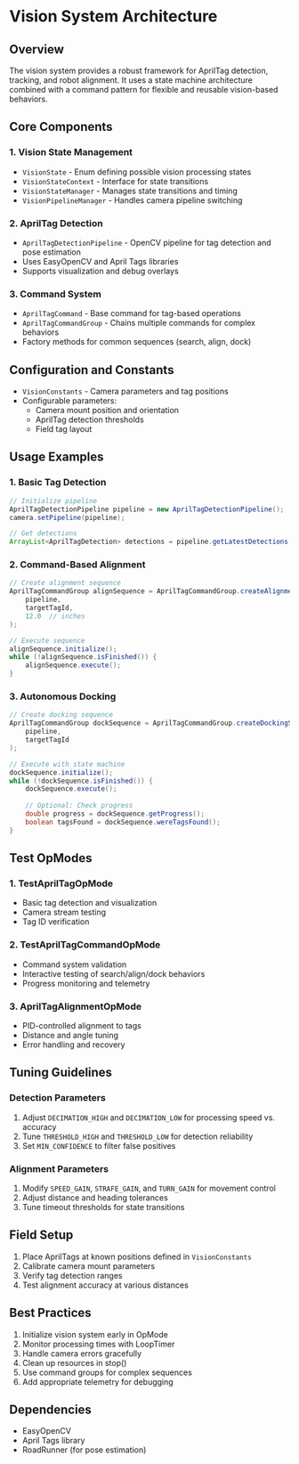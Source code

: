 # Vision System Architecture

## Overview
The vision system provides a robust framework for AprilTag detection, tracking, and robot alignment. It uses a state machine architecture combined with a command pattern for flexible and reusable vision-based behaviors.

## Core Components

### 1. Vision State Management
- `VisionState` - Enum defining possible vision processing states
- `VisionStateContext` - Interface for state transitions
- `VisionStateManager` - Manages state transitions and timing
- `VisionPipelineManager` - Handles camera pipeline switching

### 2. AprilTag Detection
- `AprilTagDetectionPipeline` - OpenCV pipeline for tag detection and pose estimation
- Uses EasyOpenCV and April Tags libraries
- Supports visualization and debug overlays

### 3. Command System
- `AprilTagCommand` - Base command for tag-based operations
- `AprilTagCommandGroup` - Chains multiple commands for complex behaviors
- Factory methods for common sequences (search, align, dock)

## Configuration and Constants
- `VisionConstants` - Camera parameters and tag positions
- Configurable parameters:
  - Camera mount position and orientation
  - AprilTag detection thresholds
  - Field tag layout

## Usage Examples

### 1. Basic Tag Detection
```java
// Initialize pipeline
AprilTagDetectionPipeline pipeline = new AprilTagDetectionPipeline();
camera.setPipeline(pipeline);

// Get detections
ArrayList<AprilTagDetection> detections = pipeline.getLatestDetections();
```

### 2. Command-Based Alignment
```java
// Create alignment sequence
AprilTagCommandGroup alignSequence = AprilTagCommandGroup.createAlignmentSequence(
    pipeline,
    targetTagId,
    12.0  // inches
);

// Execute sequence
alignSequence.initialize();
while (!alignSequence.isFinished()) {
    alignSequence.execute();
}
```

### 3. Autonomous Docking
```java
// Create docking sequence
AprilTagCommandGroup dockSequence = AprilTagCommandGroup.createDockingSequence(
    pipeline,
    targetTagId
);

// Execute with state machine
dockSequence.initialize();
while (!dockSequence.isFinished()) {
    dockSequence.execute();
    
    // Optional: Check progress
    double progress = dockSequence.getProgress();
    boolean tagsFound = dockSequence.wereTagsFound();
}
```

## Test OpModes

### 1. TestAprilTagOpMode
- Basic tag detection and visualization
- Camera stream testing
- Tag ID verification

### 2. TestAprilTagCommandOpMode
- Command system validation
- Interactive testing of search/align/dock behaviors
- Progress monitoring and telemetry

### 3. AprilTagAlignmentOpMode
- PID-controlled alignment to tags
- Distance and angle tuning
- Error handling and recovery

## Tuning Guidelines

### Detection Parameters
1. Adjust `DECIMATION_HIGH` and `DECIMATION_LOW` for processing speed vs. accuracy
2. Tune `THRESHOLD_HIGH` and `THRESHOLD_LOW` for detection reliability
3. Set `MIN_CONFIDENCE` to filter false positives

### Alignment Parameters
1. Modify `SPEED_GAIN`, `STRAFE_GAIN`, and `TURN_GAIN` for movement control
2. Adjust distance and heading tolerances
3. Tune timeout thresholds for state transitions

## Field Setup
1. Place AprilTags at known positions defined in `VisionConstants`
2. Calibrate camera mount parameters
3. Verify tag detection ranges
4. Test alignment accuracy at various distances

## Best Practices
1. Initialize vision system early in OpMode
2. Monitor processing times with LoopTimer
3. Handle camera errors gracefully
4. Clean up resources in stop()
5. Use command groups for complex sequences
6. Add appropriate telemetry for debugging

## Dependencies
- EasyOpenCV
- April Tags library
- RoadRunner (for pose estimation)
